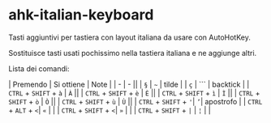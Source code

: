 # ahk-italian-keyboard

Tasti aggiuntivi per tastiera con layout italiana da usare con AutoHotKey.

Sostituisce tasti usati pochissimo nella tastiera italiana e ne aggiunge altri.

Lista dei comandi:

|  Premendo   |  Si ottiene   | Note |
| - | - ||
|  `§` | `~` | tilde |
|  `ç` | ``` | backtick |
| `CTRL` + `SHIFT` + `à` | `À` ||
| `CTRL` + `SHIFT` + `è` | `È` ||
| `CTRL` + `SHIFT` + `ì` | `Ì` ||
| `CTRL` + `SHIFT` + `ò` | `Ò` ||
| `CTRL` + `SHIFT` + `ù` | `Ù` ||
| `CTRL` + `SHIFT` + `'`| `’`| apostrofo |
| `CTRL` + `ALT` + `<`| `«` |  |
| `CTRL` + `SHIFT` + `<`| `»` |  |
| `CTRL` + `SHIFT` + `|` | `¦` | |
